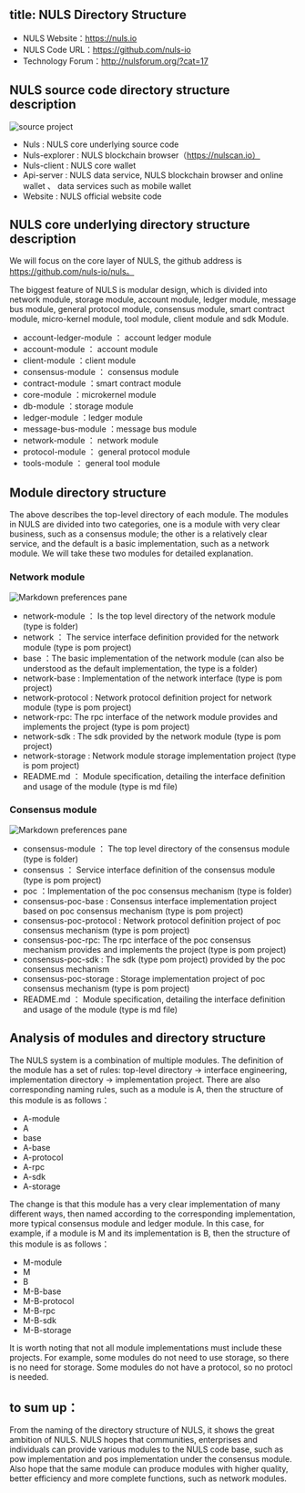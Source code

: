 title: NULS Directory Structure
---

* NULS Website：https://nuls.io
* NULS Code URL：https://github.com/nuls-io
* Technology Forum：http://nulsforum.org/?cat=17

## NULS source code directory structure description
![source project](files/1.png)

* Nuls : NULS core underlying source code
* Nuls-explorer : NULS blockchain browser（https://nulscan.io）
* Nuls-client : NULS core wallet
* Api-server : NULS data service, NULS blockchain browser and online wallet 、 data services such as mobile wallet
* Website : NULS official website code

## NULS core underlying directory structure description

   We will focus on the core layer of NULS, the github address is https://github.com/nuls-io/nuls。

   The biggest feature of NULS is modular design, which is divided into network module, storage module, account module, ledger module, message bus module, general protocol module, consensus module, smart contract module, micro-kernel module, tool module, client module and sdk Module.

* account-ledger-module ： account ledger module
* account-module ： account module
* client-module ：client module
* consensus-module ： consensus module
* contract-module ：smart contract module
* core-module ：microkernel module
* db-module ：storage module
* ledger-module ：ledger module
* message-bus-module ：message bus module
* network-module ： network module
* protocol-module ： general protocol module
* tools-module ： general tool module

## Module directory structure

The above describes the top-level directory of each module. The modules in NULS are divided into two categories, one is a module with very clear business, such as a consensus module; the other is a relatively clear service, and the default is a basic implementation, such as a network module. We will take these two modules for detailed explanation.

### Network module

![Markdown preferences pane](files/2.png)

* network-module ： Is the top level directory of the network module (type is folder)
* network ： The service interface definition provided for the network module (type is pom project)
* base ：The basic implementation of the network module (can also be understood as the default implementation, the type is a folder)
* network-base :  Implementation of the network interface (type is pom project)
* network-protocol :  Network protocol definition project for network module (type is pom project)
* network-rpc:  The rpc interface of the network module provides and implements the project (type is pom project)
* network-sdk :  The sdk provided by the network module (type is pom project)
* network-storage :  Network module storage implementation project (type is pom project)
* README.md ： Module specification, detailing the interface definition and usage of the module (type is md file)

### Consensus module

![Markdown preferences pane](files/3.png)

* consensus-module ： The top level directory of the consensus module (type is folder)
* consensus ： Service interface definition of the consensus module (type is pom project)
* poc ：Implementation of the poc consensus mechanism (type is folder)
* consensus-poc-base :  Consensus interface implementation project based on poc consensus mechanism (type is pom project)
* consensus-poc-protocol :  Network protocol definition project of poc consensus mechanism (type is pom project)
* consensus-poc-rpc:  The rpc interface of the poc consensus mechanism provides and implements the project (type is pom project)
* consensus-poc-sdk :  The sdk (type pom project) provided by the poc consensus mechanism
* consensus-poc-storage :  Storage implementation project of poc consensus mechanism (type is pom project)
* README.md ： Module specification, detailing the interface definition and usage of the module (type is md file)

## Analysis of modules and directory structure

The NULS system is a combination of multiple modules. The definition of the module has a set of rules: top-level directory -> interface engineering, implementation directory -> implementation project. There are also corresponding naming rules, such as a module is A, then the structure of this module is as follows：

* A-module
* A
* base
* A-base
* A-protocol
* A-rpc
* A-sdk
* A-storage

The change is that this module has a very clear implementation of many different ways, then named according to the corresponding implementation, more typical consensus module and ledger module. In this case, for example, if a module is M and its implementation is B, then the structure of this module is as follows：

* M-module
* M
* B
* M-B-base
* M-B-protocol
* M-B-rpc
* M-B-sdk
* M-B-storage

It is worth noting that not all module implementations must include these projects. For example, some modules do not need to use storage, so there is no need for storage. Some modules do not have a protocol, so no protocl is needed.


## to sum up：
From the naming of the directory structure of NULS, it shows the great ambition of NULS. NULS hopes that communities, enterprises and individuals can provide various modules to the NULS code base, such as pow implementation and pos implementation under the consensus module. Also hope that the same module can produce modules with higher quality, better efficiency and more complete functions, such as network modules.